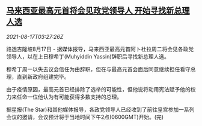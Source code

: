 <!--1629171063000-->
[马来西亚最高元首将会见政党领导人 开始寻找新总理人选](https://cn.reuters.com/article/malaysia-politics-0817-tues-idCNKBS2FI08C)
------

<div><i>2021-08-17T03:27:26Z</i></div><p>路透吉隆坡8月17日 - 据媒体报导，马来西亚最高元首阿卜杜拉周二将会见各政党领导人，以在上日穆希丁(Muhyiddin Yassin)辞职后寻找新总理人选。</p><p>穆希丁周一以失去议会信任为由辞职，但在与最高元首会面后同意继续担任看守总理，直到新政府组建完毕。</p><p>由于疫情原因，最高元首已经排除了选举的可能性，但他说将动用宪法赋予他的权力来任命一位他认为有可能获得多数支持的总理。</p><p>据星报(The Star)和其他媒体报导，各政党领导人已经收到了前往皇宫参加一系列会议的邀请，会议预计将于当地时间下午2点(0600GMT)开始。(完)</p>

